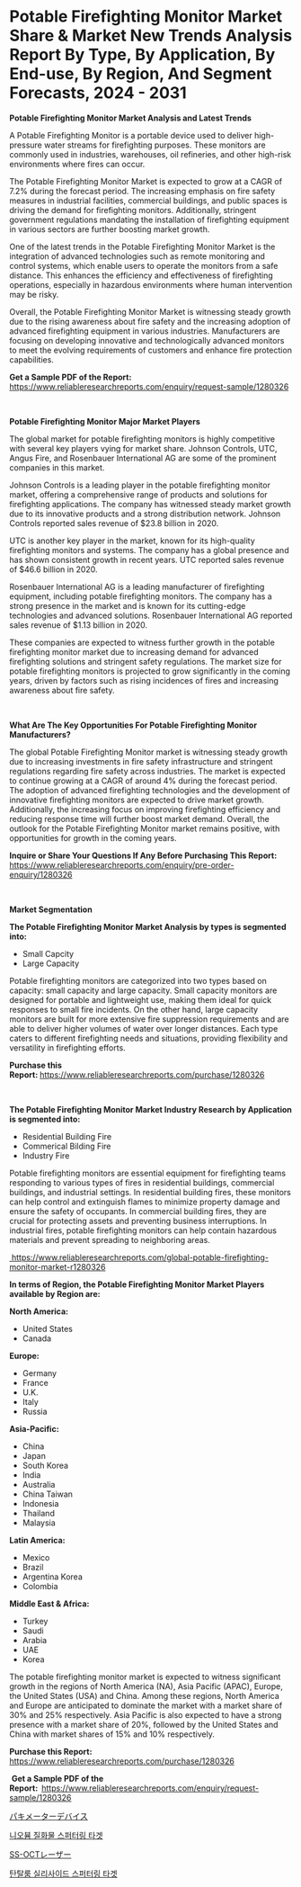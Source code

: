 <p><h1>Potable Firefighting Monitor Market Share & Market New Trends Analysis Report By Type, By Application, By End-use, By Region, And Segment Forecasts, 2024 - 2031</h1></p><p><strong>Potable Firefighting Monitor Market Analysis and Latest Trends</strong></p>
<p><p>A Potable Firefighting Monitor is a portable device used to deliver high-pressure water streams for firefighting purposes. These monitors are commonly used in industries, warehouses, oil refineries, and other high-risk environments where fires can occur.</p><p>The Potable Firefighting Monitor Market is expected to grow at a CAGR of 7.2% during the forecast period. The increasing emphasis on fire safety measures in industrial facilities, commercial buildings, and public spaces is driving the demand for firefighting monitors. Additionally, stringent government regulations mandating the installation of firefighting equipment in various sectors are further boosting market growth.</p><p>One of the latest trends in the Potable Firefighting Monitor Market is the integration of advanced technologies such as remote monitoring and control systems, which enable users to operate the monitors from a safe distance. This enhances the efficiency and effectiveness of firefighting operations, especially in hazardous environments where human intervention may be risky.</p><p>Overall, the Potable Firefighting Monitor Market is witnessing steady growth due to the rising awareness about fire safety and the increasing adoption of advanced firefighting equipment in various industries. Manufacturers are focusing on developing innovative and technologically advanced monitors to meet the evolving requirements of customers and enhance fire protection capabilities.</p></p>
<p><strong>Get a Sample PDF of the Report:&nbsp;</strong> <a href="https://www.reliableresearchreports.com/enquiry/request-sample/1280326">https://www.reliableresearchreports.com/enquiry/request-sample/1280326</a></p>
<p>&nbsp;</p>
<p><strong>Potable Firefighting Monitor Major Market Players</strong></p>
<p><p>The global market for potable firefighting monitors is highly competitive with several key players vying for market share. Johnson Controls, UTC, Angus Fire, and Rosenbauer International AG are some of the prominent companies in this market.</p><p>Johnson Controls is a leading player in the potable firefighting monitor market, offering a comprehensive range of products and solutions for firefighting applications. The company has witnessed steady market growth due to its innovative products and a strong distribution network. Johnson Controls reported sales revenue of $23.8 billion in 2020.</p><p>UTC is another key player in the market, known for its high-quality firefighting monitors and systems. The company has a global presence and has shown consistent growth in recent years. UTC reported sales revenue of $46.6 billion in 2020.</p><p>Rosenbauer International AG is a leading manufacturer of firefighting equipment, including potable firefighting monitors. The company has a strong presence in the market and is known for its cutting-edge technologies and advanced solutions. Rosenbauer International AG reported sales revenue of $1.13 billion in 2020.</p><p>These companies are expected to witness further growth in the potable firefighting monitor market due to increasing demand for advanced firefighting solutions and stringent safety regulations. The market size for potable firefighting monitors is projected to grow significantly in the coming years, driven by factors such as rising incidences of fires and increasing awareness about fire safety.</p></p>
<p>&nbsp;</p>
<p><strong>What Are The Key Opportunities For Potable Firefighting Monitor Manufacturers?</strong></p>
<p><p>The global Potable Firefighting Monitor market is witnessing steady growth due to increasing investments in fire safety infrastructure and stringent regulations regarding fire safety across industries. The market is expected to continue growing at a CAGR of around 4% during the forecast period. The adoption of advanced firefighting technologies and the development of innovative firefighting monitors are expected to drive market growth. Additionally, the increasing focus on improving firefighting efficiency and reducing response time will further boost market demand. Overall, the outlook for the Potable Firefighting Monitor market remains positive, with opportunities for growth in the coming years.</p></p>
<p><strong>Inquire or Share Your Questions If Any Before Purchasing This Report:</strong> <a href="https://www.reliableresearchreports.com/enquiry/pre-order-enquiry/1280326">https://www.reliableresearchreports.com/enquiry/pre-order-enquiry/1280326</a></p>
<p>&nbsp;</p>
<p><strong>Market Segmentation</strong></p>
<p><strong>The Potable Firefighting Monitor Market Analysis by types is segmented into:</strong></p>
<p><ul><li>Small Capcity</li><li>Large Capacity</li></ul></p>
<p><p>Potable firefighting monitors are categorized into two types based on capacity: small capacity and large capacity. Small capacity monitors are designed for portable and lightweight use, making them ideal for quick responses to small fire incidents. On the other hand, large capacity monitors are built for more extensive fire suppression requirements and are able to deliver higher volumes of water over longer distances. Each type caters to different firefighting needs and situations, providing flexibility and versatility in firefighting efforts.</p></p>
<p><strong>Purchase this Report:&nbsp;</strong><a href="https://www.reliableresearchreports.com/purchase/1280326">https://www.reliableresearchreports.com/purchase/1280326</a></p>
<p>&nbsp;</p>
<p><strong>The Potable Firefighting Monitor Market Industry Research by Application is segmented into:</strong></p>
<p><ul><li>Residential Building Fire</li><li>Commerical Bilding Fire</li><li>Industry Fire</li></ul></p>
<p><p>Potable firefighting monitors are essential equipment for firefighting teams responding to various types of fires in residential buildings, commercial buildings, and industrial settings. In residential building fires, these monitors can help control and extinguish flames to minimize property damage and ensure the safety of occupants. In commercial building fires, they are crucial for protecting assets and preventing business interruptions. In industrial fires, potable firefighting monitors can help contain hazardous materials and prevent spreading to neighboring areas.</p></p>
<p><a href="https://www.reliableresearchreports.com/global-potable-firefighting-monitor-market-r1280326">&nbsp;https://www.reliableresearchreports.com/global-potable-firefighting-monitor-market-r1280326</a></p>
<p><strong>In terms of Region, the Potable Firefighting Monitor Market Players available by Region are:</strong></p>
<p>
    <p> <strong> North America: </strong>
        <ul>
            <li>United States</li>
            <li>Canada</li>
        </ul>
        </p> 
    <p> <strong> Europe: </strong>
        <ul>
            <li>Germany</li>
            <li>France</li>
            <li>U.K.</li>
            <li>Italy</li>
            <li>Russia</li>
        </ul>
        </p> 
    <p> <strong> Asia-Pacific: </strong>
        <ul>
            <li>China</li>
            <li>Japan</li>
            <li>South Korea</li>
            <li>India</li>
            <li>Australia</li>
            <li>China Taiwan</li>
            <li>Indonesia</li>
            <li>Thailand</li>
            <li>Malaysia</li>
        </ul>
        </p> 
    <p> <strong> Latin America: </strong>
        <ul>
            <li>Mexico</li>
            <li>Brazil</li>
            <li>Argentina Korea</li>
            <li>Colombia</li>
        </ul>
        </p> 
    <p> <strong> Middle East & Africa: </strong>
        <ul>
            <li>Turkey</li>
            <li>Saudi</li>
            <li>Arabia</li>
            <li>UAE</li>
            <li>Korea</li>
        </ul>
    </p>
    </p>
<p><p>The potable firefighting monitor market is expected to witness significant growth in the regions of North America (NA), Asia Pacific (APAC), Europe, the United States (USA) and China. Among these regions, North America and Europe are anticipated to dominate the market with a market share of 30% and 25% respectively. Asia Pacific is also expected to have a strong presence with a market share of 20%, followed by the United States and China with market shares of 15% and 10% respectively.</p></p>
<p><strong>Purchase this Report: </strong><a href="https://www.reliableresearchreports.com/purchase/1280326">https://www.reliableresearchreports.com/purchase/1280326</a></p>
<p>&nbsp;<strong>Get a Sample PDF of the Report:&nbsp;&nbsp;</strong><a href="https://www.reliableresearchreports.com/enquiry/request-sample/1280326">https://www.reliableresearchreports.com/enquiry/request-sample/1280326</a></p>
<p><strong></strong></p>
<p><p><a href="https://github.com/EstaSprer20231/Market-Research-Report-List-1/blob/main/793286898440.md">パキメーターデバイス</a></p><p><a href="https://medium.com/@marymorgan1939/%EB%8B%88%EC%98%A4%EB%B8%80-%EC%A7%88%ED%99%94%EB%AC%BC-%EC%8A%A4%ED%8D%BC%ED%84%B0%EB%A7%81-%ED%83%80%EA%B2%9F-%EC%8B%9C%EC%9E%A5-2031%EB%85%84%EA%B9%8C%EC%A7%80%EC%9D%98-%ED%8A%B8%EB%A0%8C%EB%93%9C-%EC%98%88%EC%B8%A1-%EB%B0%8F-%EA%B2%BD%EC%9F%81-%EB%B6%84%EC%84%9D-5da30d1f8749">니오븀 질화물 스퍼터링 타겟</a></p><p><a href="https://github.com/klon646/Market-Research-Report-List-1/blob/main/974516498442.md">SS-OCTレーザー</a></p><p><a href="https://medium.com/@albinbrakus2023/%ED%83%84%ED%83%88%EB%9F%BC-%EC%8B%A4%EB%A6%AC%EC%82%AC%EC%9D%B4%EB%93%9C-%EC%8A%A4%ED%8D%BC%ED%84%B0%EB%A7%81-%ED%83%80%EA%B2%9F-%EC%8B%9C%EC%9E%A5-%EA%B7%9C%EB%AA%A8-%EC%8B%9C%EC%9E%A5-%EC%A0%84%EB%A7%9D-%EB%B0%8F-%EC%8B%9C%EC%9E%A5-%EC%98%88%EC%B8%A1-2024%EB%85%84%EB%B6%80%ED%84%B0-2031%EB%85%84-81cfa35a2fb0">탄탈룸 실리사이드 스퍼터링 타겟</a></p></p>
